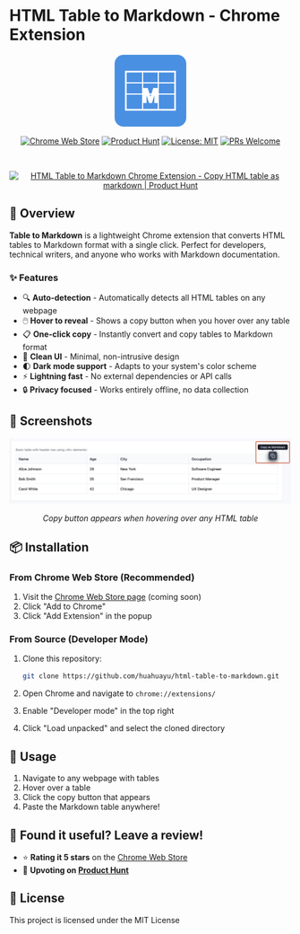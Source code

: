 # HTML Table to Markdown - Chrome Extension

<div align="center">
  <img src="icons/icon.svg" alt="Table to Markdown Icon" width="128" height="128">
  
  [![Chrome Web Store](https://img.shields.io/chrome-web-store/v/mbjnhbnmmciknjjoojnkloipgejjogbd)](https://chrome.google.com/webstore/detail/mbjnhbnmmciknjjoojnkloipgejjogbd)
  [![Product Hunt](https://img.shields.io/badge/Product%20Hunt-Launch-orange)](https://www.producthunt.com/products/html-table-to-markdown-chrome-extension?launch=html-table-to-markdown-chrome-extension)
  [![License: MIT](https://img.shields.io/badge/License-MIT-blue.svg)](https://opensource.org/licenses/MIT)
  [![PRs Welcome](https://img.shields.io/badge/PRs-welcome-brightgreen.svg)](http://makeapullrequest.com)
  
  <br/>
  
  <a href="https://www.producthunt.com/posts/html-table-to-markdown-chrome-extension?embed=true&utm_source=badge-featured&utm_medium=badge&utm_souce=badge-html&#0045;table&#0045;to&#0045;markdown&#0045;chrome&#0045;extension" target="_blank"><img src="https://api.producthunt.com/widgets/embed-image/v1/featured.svg?post_id=766165&theme=light" alt="HTML&#0032;Table&#0032;to&#0032;Markdown&#0032;Chrome&#0032;Extension - Copy&#0032;HTML&#0032;table&#0032;as&#0032;markdown | Product Hunt" style="width: 250px; height: 54px;" width="250" height="54" /></a>
</div>

## 🚀 Overview

**Table to Markdown** is a lightweight Chrome extension that converts HTML tables to Markdown format with a single click. Perfect for developers, technical writers, and anyone who works with Markdown documentation.

### ✨ Features

- 🔍 **Auto-detection** - Automatically detects all HTML tables on any webpage
- 🖱️ **Hover to reveal** - Shows a copy button when you hover over any table
- 📋 **One-click copy** - Instantly convert and copy tables to Markdown format
- 🎨 **Clean UI** - Minimal, non-intrusive design
- 🌓 **Dark mode support** - Adapts to your system's color scheme
- ⚡ **Lightning fast** - No external dependencies or API calls
- 🔒 **Privacy focused** - Works entirely offline, no data collection

## 📸 Screenshots

<div align="center">
  <img src="screenshot/table-with-copy-icon.png" alt="Table with Copy Button" width="800">
  <p><em>Copy button appears when hovering over any HTML table</em></p>
</div>

## 📦 Installation

### From Chrome Web Store (Recommended)

1. Visit the [Chrome Web Store page](#) (coming soon)
2. Click "Add to Chrome"
3. Click "Add Extension" in the popup

### From Source (Developer Mode)

1. Clone this repository:

   ```bash
   git clone https://github.com/huahuayu/html-table-to-markdown.git
   ```

2. Open Chrome and navigate to `chrome://extensions/`

3. Enable "Developer mode" in the top right

4. Click "Load unpacked" and select the cloned directory

## 🎯 Usage

1. Navigate to any webpage with tables
2. Hover over a table
3. Click the copy button that appears
4. Paste the Markdown table anywhere!

## 🚀 Found it useful? Leave a review!

- ⭐ **Rating it 5 stars** on the [Chrome Web Store](https://chrome.google.com/webstore/detail/mbjnhbnmmciknjjoojnkloipgejjogbd)
- 🚀 **Upvoting on [Product Hunt](https://www.producthunt.com/products/html-table-to-markdown-chrome-extension?launch=html-table-to-markdown-chrome-extension)**

## 📄 License

This project is licensed under the MIT License
